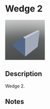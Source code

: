 # Wedge 2

![Wedge 2](../Cropped_Blocks/Building_Blocks/Wedge_2.png)

## Description
<!-- Write a description for this block -->
Wedge 2.

## Notes
<!-- Any extra notes -->
